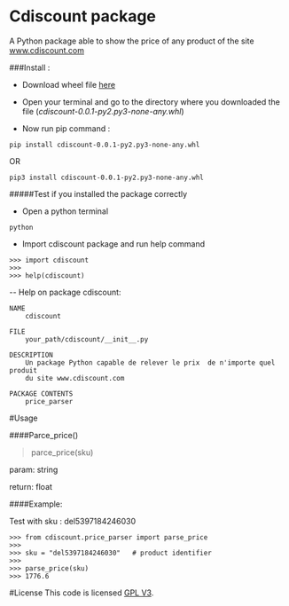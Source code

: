 Cdiscount package 
===================
A Python package able to show the price of any product
of the site www.cdiscount.com

###Install  :

   * Download wheel file [here]("https://github.com/AnthonyH-ecv/cdiscount/raw/master/dist/cdiscount-0.0.1-py2.py3-none-any.whl")
   
   * Open your terminal and go to the directory where you downloaded the file (*cdiscount-0.0.1-py2.py3-none-any.whl*)
   
   * Now run pip command :
   
    pip install cdiscount-0.0.1-py2.py3-none-any.whl

   OR
   
    pip3 install cdiscount-0.0.1-py2.py3-none-any.whl
   
   #####Test if you installed the package correctly
   * Open a python terminal
    
    python
   
   * Import cdiscount package and run help command
        
    >>> import cdiscount
    >>>
    >>> help(cdiscount)
  
--
    Help on package cdiscount:
    
    NAME
        cdiscount
    
    FILE
        your_path/cdiscount/__init__.py
    
    DESCRIPTION
        Un package Python capable de relever le prix  de n'importe quel produit
        du site www.cdiscount.com
    
    PACKAGE CONTENTS
        price_parser

    

#Usage
   
   ####Parce_price() 
   
   > parce_price(sku)
   
   param: string
  
   return: float
   
   ####Example:
   
   Test with sku : del5397184246030

    >>> from cdiscount.price_parser import parse_price
    >>>
    >>> sku = "del5397184246030"   # product identifier
    >>>
    >>> parse_price(sku)
    >>> 1776.6

#License
This code is licensed [GPL V3]("https://en.wikipedia.org/wiki/GNU_General_Public_License").
